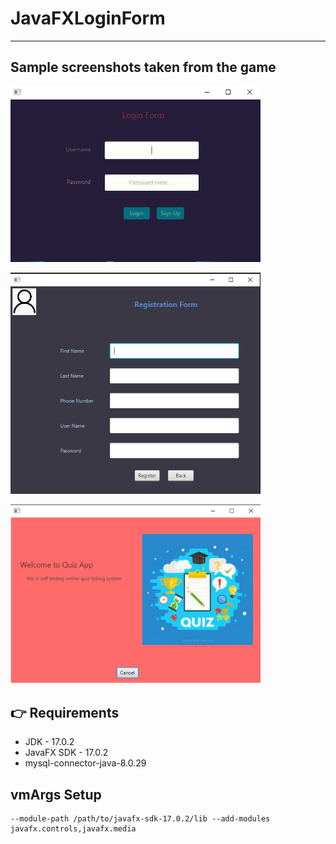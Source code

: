 # JavaFXLoginForm

---

## Sample screenshots taken from the game

<img src="screnshots/Login.png" alt="Logn - Screen" width="400"/><br>

<img src="screnshots/Registration.png" alt="Registration - Screen" width="400"/><br>

<img src="screnshots/Successfull-login.png" alt="System Page - Screen" width="400"/><br>

## 👉 Requirements

- JDK - 17.0.2
- JavaFX SDK - 17.0.2
- mysql-connector-java-8.0.29

## vmArgs Setup

```
--module-path /path/to/javafx-sdk-17.0.2/lib --add-modules javafx.controls,javafx.media
```
